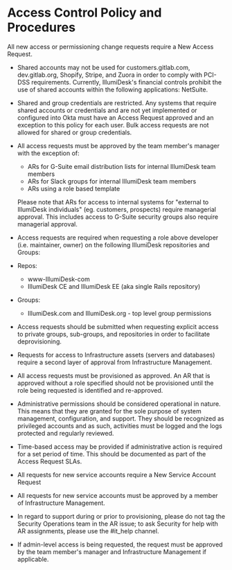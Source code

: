 # Access Control Policy and Procedures

All new access or permissioning change requests require a New Access Request.

* Shared accounts may not be used for customers.gitlab.com, dev.gitlab.org, Shopify, Stripe, and Zuora in order to comply with PCI-DSS requirements. Currently, IllumiDesk's financial controls prohibit the use of shared accounts within the following applications: NetSuite.
* Shared and group credentials are restricted. Any systems that require shared accounts or credentials and are not yet implemented or configured into Okta must have an Access Request approved and an exception to this policy for each user. Bulk access requests are not allowed for shared or group credentials.
* All access requests must be approved by the team member's manager with the exception of:

  * ARs for G-Suite email distribution lists for internal IllumiDesk team members
  * ARs for Slack groups for internal IllumiDesk team members
  * ARs using a role based template

  Please note that ARs for access to internal systems for "external to IllumiDesk individuals" \(eg. customers, prospects\) require managerial approval. This includes access to G-Suite security groups also require managerial approval.

* Access requests are required when requesting a role above developer \(i.e. maintainer, owner\) on the following IllumiDesk repositories and Groups:
* Repos:
  * www-IllumiDesk-com
  * IllumiDesk CE and IllumiDesk EE \(aka single Rails repository\)
* Groups:
  * IllumiDesk.com and IllumiDesk.org - top level group permissions
* Access requests should be submitted when requesting explicit access to private groups, sub-groups, and repositories in order to facilitate deprovisioning.
* Requests for access to Infrastructure assets \(servers and databases\) require a second layer of approval from Infrastructure Management.
* All access requests must be provisioned as approved. An AR that is approved without a role specified should not be provisioned until the role being requested is identified and re-approved.
* Administrative permissions should be considered operational in nature. This means that they are granted for the sole purpose of system management, configuration, and support. They should be recognized as privileged accounts and as such, activities must be logged and the logs protected and regularly reviewed.
* Time-based access may be provided if administrative action is required for a set period of time. This should be documented as part of the Access Request SLAs.
* All requests for new service accounts require a New Service Account Request
* All requests for new service accounts must be approved by a member of Infrastructure Management.
* In regard to support during or prior to provisioning, please do not tag the Security Operations team in the AR issue; to ask Security for help with AR assignments, please use the \#it\_help channel.
* If admin-level access is being requested, the request must be approved by the team member's manager and Infrastructure Management if applicable.


